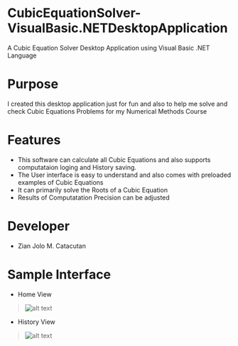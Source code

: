 # CubicEquationSolver-VisualBasic.NETDesktopApplication
A Cubic Equation Solver Desktop Application using Visual Basic .NET Language

# Purpose
I created this desktop application just for fun and also to help me solve and check Cubic Equations Problems for my Numerical Methods Course

# Features
- This software can calculate all Cubic Equations and also supports computataion loging and History saving.
- The User interface is easy to understand and also comes with preloaded examples of Cubic Equations
- It can primarily solve the Roots of a Cubic Equation
- Results of Computatation Precision can be adjusted

# Developer
- Zian Jolo M. Catacutan

# Sample Interface
- Home View
> ![alt text](https://github.com/xenz25/CubicEquationSolver-VisualBasicSoftwareApplication/blob/main/Demo/Home%20View.jpg?raw=true)

- History View
> ![alt text](https://github.com/xenz25/CubicEquationSolver-VisualBasicSoftwareApplication/blob/main/Demo/History%20View.jpg?raw=true)
